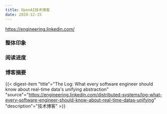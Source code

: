 ```yaml
---
title: OpenAI技术博客
date: 2020-12-15
---
```


https://engineering.linkedin.com/


### 整体印象

### 阅读进度

### 博客摘要

{{< digest-item "title"="The Log: What every software engineer should know about real-time data's unifying abstraction" "source"="https://engineering.linkedin.com/distributed-systems/log-what-every-software-engineer-should-know-about-real-time-datas-unifying" "description"="技术博客" >}}
